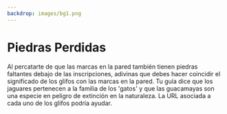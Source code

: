 ```yaml
---
backdrop: images/bg1.png
---
```


# Piedras Perdidas

Al percatarte de que las marcas en la pared también tienen piedras faltantes debajo de las inscripciones, adivinas que debes hacer coincidir el significado de los glifos con las marcas en la pared. Tu guía dice que los jaguares pertenecen a la familia de los 'gatos' y que las guacamayas son una especie en peligro de extinción en la naturaleza. La URL asociada a cada uno de los glifos podría ayudar.

<Puzzle/>
